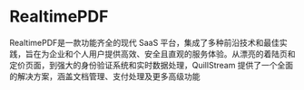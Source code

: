 # RealtimePDF
RealtimePDF是一款功能齐全的现代 SaaS 平台，集成了多种前沿技术和最佳实践，旨在为企业和个人用户提供高效、安全且直观的服务体验。从漂亮的着陆页和定价页面，到强大的身份验证系统和实时数据处理，QuillStream 提供了一个全面的解决方案，涵盖文档管理、支付处理及更多高级功能
